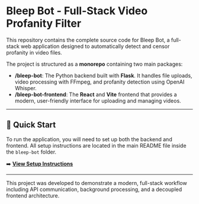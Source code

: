 # Bleep Bot - Full-Stack Video Profanity Filter

This repository contains the complete source code for Bleep Bot, a full-stack web application designed to automatically detect and censor profanity in video files.

The project is structured as a **monorepo** containing two main packages:

-   **/bleep-bot**: The Python backend built with **Flask**. It handles file uploads, video processing with FFmpeg, and profanity detection using OpenAI Whisper.
-   **/bleep-bot-frontend**: The **React** and **Vite** frontend that provides a modern, user-friendly interface for uploading and managing videos.

---

## 🚀 Quick Start

To run the application, you will need to set up both the backend and frontend. All setup instructions are located in the main README file inside the `bleep-bot` folder.

➡️ **[View Setup Instructions](./bleep-bot/README.md)**

---

This project was developed to demonstrate a modern, full-stack workflow including API communication, background processing, and a decoupled frontend architecture.